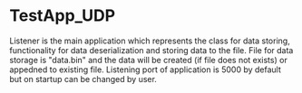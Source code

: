 # TestApp_UDP
Listener is the main application which represents the class for data storing, functionality for data deserialization and storing data to the file.
File for data storage is "data.bin" and the data will be created (if file does not exists) or appedned to existing file. Listening port of application is 5000 by default but on startup can be changed by user.
